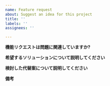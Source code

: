 ```yaml
---
name: Feature request
about: Suggest an idea for this project
title: ''
labels: ''
assignees: ''

---
```


**機能リクエストは問題に関連していますか?**
<!-- 問題が何であるかを明確かつ簡潔に説明します。 元。 私はいつもイライラしてしまうのですが、[...] -->

**希望するソリューションについて説明してください**
<!-- あなたが望んでいることの明確かつ簡潔な説明。 -->

**検討した代替案について説明してください**
<!-- 検討した代替ソリューションまたは機能の明確かつ簡潔な説明。 -->

**備考**
<!-- 機能リクエストに関するその他のコンテキストやスクリーンショットをここに追加します。 -->


